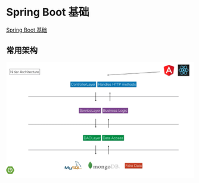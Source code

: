 # Spring Boot 基础

[Spring Boot 基础](https://www.ibm.com/developerworks/cn/java/j-spring-boot-basics-perry/index.html)

## 常用架构

![SpringBootArchitecture](https://github.com/RogerGold/media/blob/master/SpringBootArchitecture.PNG)
